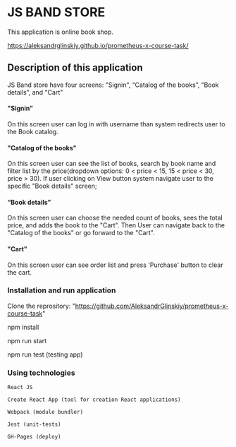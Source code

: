# JS BAND STORE

This application is online book shop.

https://aleksandrglinskiy.github.io/prometheus-x-course-task/

## Description of this application

JS Band store have four screens: "Signin", “Catalog of the books”, “Book details”, and "Cart"

#### "Signin"

On this screen user can log in with username than system redirects user to the Book catalog.

#### "Catalog of the books"

On this screen user can see the list of books, search by book name and filter list by the price(dropdown options: 0 < price < 15, 15 < price < 30, price > 30). If user clicking on View button system navigate user to the specific "Book details" screen;

#### “Book details”

On this screen user can choose the needed count of books, sees the total price, and adds the book to the "Cart". Then User can navigate back to the "Catalog of the books" or go forward to the "Cart".

#### "Cart"

On this screen user can see order list and press 'Purchase' button to clear the cart. 


### Installation and run application

Clone the reprository: "https://github.com/AleksandrGlinskiy/prometheus-x-course-task"

npm install

npm run start

npm run test (testing app)


### Using technologies

    React JS

    Create React App (tool for creation React applications)

    Webpack (module bundler)

    Jest (unit-tests)

    GH-Pages (deploy)



